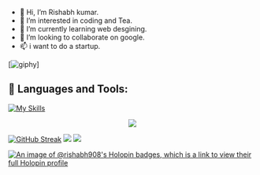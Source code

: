 - 👋 Hi, I’m Rishabh kumar.
- 👀 I’m interested in coding and Tea.
- 🌱 I’m currently learning web desgining.
- 💞️ I’m looking to collaborate on google.
- 📫 i want to do a startup.

 [![giphy](https://github.com/Rishabh-raj-kumar/Rishabh-raj-kumar/assets/108469021/c70a39e9-d0b6-46a0-9d8b-2123aa6bbfaf)]

<!---
Rishabh-raj-kumar/Rishabh-raj-kumar is a ✨ special ✨ repository because its `README.md` (this file) appears on your GitHub profile.
You can click the Preview link to take a look at your changes.
--->


## 🧰 Languages and Tools:
[![My Skills](https://skillicons.dev/icons?i=html,css,tailwind,figma,vscode,gcp,javascript,react,vite,nodejs,wordpress,linux,flutter,docker,typescript,tensorflow,python,django,mongodb,mysql&perline=10)](https://skillicons.dev)

<p align="center">
<img src="https://github-readme-stats.vercel.app/api/top-langs?username=zluvsand&layout=compact"/>

[![GitHub Streak](https://streak-stats.demolab.com/?user=Rishabh-raj-kumar)](https://git.io/streak-stats)
[![](https://img.shields.io/badge/Medium-12100E?style=for-the-badge&logo=medium&logoColor=white)](https://medium.com/@zluvsand)
[![](https://img.shields.io/badge/linkedin-%230077B5.svg?style=for-the-badge&logo=linkedin)](https://www.linkedin.com/in/zluvsand/)
</p>

[![An image of @rishabh908's Holopin badges, which is a link to view their full Holopin profile](https://holopin.me/rishabh908)](https://holopin.io/@rishabh908)

